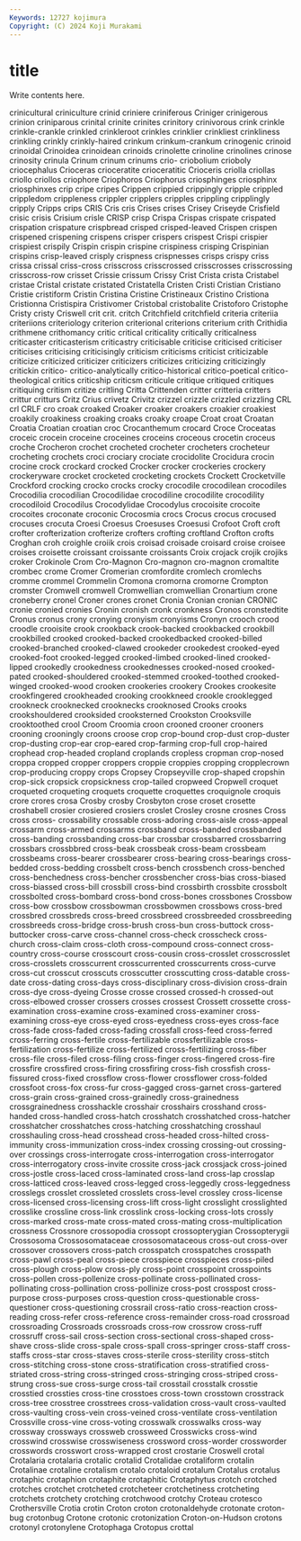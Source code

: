 ```yaml
---
Keywords: 12727 kojimura
Copyright: (C) 2024 Koji Murakami
---
```


# title

Write contents here.



 crinicultural criniculture crinid criniere
criniferous Criniger crinigerous crinion criniparous crinital crinite crinites crinitory crinivorous
crink crinkle crinkle-crankle crinkled crinkleroot crinkles crinklier crinkliest crinkliness crinkling
crinkly crinkly-haired crinkum crinkum-crankum crinogenic crinoid crinoidal Crinoidea crinoidean crinoids
crinolette crinoline crinolines crinose crinosity crinula Crinum crinum crinums crio-
criobolium crioboly criocephalus Crioceras crioceratite crioceratitic Crioceris criolla criollas criollo
criollos criophore Criophoros Criophorus criosphinges criosphinx criosphinxes crip cripe cripes
Crippen crippied crippingly cripple crippled crippledom crippleness crippler cripplers cripples
crippling cripplingly cripply Cripps crips CRIS Cris cris Crises crises
Crisey Criseyde Crisfield crisic crisis Crisium crisle CRISP crisp Crispa
Crispas crispate crispated crispation crispature crispbread crisped crisped-leaved Crispen crispen
crispened crispening crispens crisper crispers crispest Crispi crispier crispiest crispily
Crispin crispin crispine crispiness crisping Crispinian crispins crisp-leaved crisply crispness
crispnesses crisps crispy criss crissa crissal criss-cross crisscross crisscrossed crisscrosses
crisscrossing crisscross-row crisset Crissie crissum Crissy Crist Crista crista Cristabel
cristae Cristal cristate cristated Cristatella Cristen Cristi Cristian Cristiano Cristie
cristiform Cristin Cristina Cristine Cristineaux Cristino Cristiona Cristionna Cristispira Cristivomer
Cristobal cristobalite Cristoforo Cristophe Cristy cristy Criswell crit crit. critch
Critchfield critchfield criteria criteriia criteriions criteriology criterion criterional criterions criterium
crith Crithidia crithmene crithomancy critic critical criticality critically criticalness criticaster
criticasterism criticastry criticisable criticise criticised criticiser criticises criticising criticisingly criticism
criticisms criticist criticizable criticize criticized criticizer criticizers criticizes criticizing criticizingly
critickin critico- critico-analytically critico-historical critico-poetical critico-theological critics criticship criticsm criticule
critique critiqued critiques critiquing critism critize critling Critta Crittenden critter
critteria critters crittur critturs Critz Crius crivetz Crivitz crizzel crizzle
crizzled crizzling CRL crl CRLF cro croak croaked Croaker croaker
croakers croakier croakiest croakily croakiness croaking croaks croaky croape Croat
croat Croatan Croatia Croatian croatian croc Crocanthemum crocard Croce Croceatas
croceic crocein croceine croceines croceins croceous crocetin croceus croche Crocheron
crochet crocheted crocheter crocheters crocheteur crocheting crochets croci crociary crociate
crocidolite Crocidura crocin crocine crock crockard crocked Crocker crocker crockeries
crockery crockeryware crocket crocketed crocketing crockets Crockett Crocketville Crockford crocking
crocko crocks crocky crocodile crocodilean crocodiles Crocodilia crocodilian Crocodilidae crocodiline
crocodilite crocodility crocodiloid Crocodilus Crocodylidae Crocodylus crocoisite crocoite crocoites croconate
croconic Crocosmia crocs Crocus crocus crocused crocuses crocuta Croesi Croesus
Croesuses Croesusi Crofoot Croft croft crofter crofterization crofterize crofters crofting
croftland Crofton crofts Croghan croh croighle croiik crois croisad croisade
croisard croise croisee croises croisette croissant croissante croissants Croix crojack
crojik crojiks croker Crokinole Crom Cro-Magnon Cro-magnon cro-magnon cromaltite crombec
crome Cromer Cromerian cromfordite cromlech cromlechs cromme crommel Crommelin Cromona
cromorna cromorne Crompton cromster Cromwell cromwell Cromwellian cromwellian Cronartium crone
croneberry cronel Croner crones cronet Cronia Cronian cronian CRONIC cronie
cronied cronies Cronin cronish cronk cronkness Cronos cronstedtite Cronus cronus
crony cronying cronyism cronyisms Cronyn crooch crood croodle crooisite crook
crookback crook-backed crookbacked crookbill crookbilled crooked crooked-backed crookedbacked crooked-billed crooked-branched
crooked-clawed crookeder crookedest crooked-eyed crooked-foot crooked-legged crooked-limbed crooked-lined crooked-lipped crookedly
crookedness crookednesses crooked-nosed crooked-pated crooked-shouldered crooked-stemmed crooked-toothed crooked-winged crooked-wood crooken
crookeries crookery Crookes crookesite crookfingered crookheaded crooking crookkneed crookle crooklegged
crookneck crooknecked crooknecks crooknosed Crooks crooks crookshouldered crooksided crooksterned Crookston
Crooksville crooktoothed crool Croom Croomia croon crooned crooner crooners crooning
crooningly croons croose crop crop-bound crop-dust crop-duster crop-dusting crop-ear crop-eared
crop-farming crop-full crop-haired crophead crop-headed cropland croplands cropless cropman crop-nosed
croppa cropped cropper croppers croppie croppies cropping cropplecrown crop-producing croppy
crops Cropsey Cropseyville crop-shaped cropshin crop-sick cropsick cropsickness crop-tailed cropweed
Cropwell croquet croqueted croqueting croquets croquette croquettes croquignole croquis crore
crores crosa Crosby crosby Crosbyton crose croset crosette croshabell crosier
crosiered crosiers croslet Crosley crosne crosnes Cross cross cross- crossability
crossable cross-adoring cross-aisle cross-appeal crossarm cross-armed crossarms crossband cross-banded crossbanded
cross-banding crossbanding cross-bar crossbar crossbarred crossbarring crossbars crossbbred cross-beak crossbeak
cross-beam crossbeam crossbeams cross-bearer crossbearer cross-bearing cross-bearings cross-bedded cross-bedding crossbelt
cross-bench crossbench cross-benched cross-benchedness cross-bencher crossbencher cross-bias cross-biased cross-biassed cross-bill
crossbill cross-bind crossbirth crossbite crossbolt crossbolted cross-bombard cross-bond cross-bones crossbones
Crossbow cross-bow crossbow crossbowman crossbowmen crossbows cross-bred crossbred crossbreds cross-breed
crossbreed crossbreeded crossbreeding crossbreeds cross-bridge cross-brush cross-bun cross-buttock cross-buttocker cross-carve
cross-channel cross-check crosscheck cross-church cross-claim cross-cloth cross-compound cross-connect cross-country cross-course
crosscourt cross-cousin cross-crosslet crosscrosslet cross-crosslets crosscurrent crosscurrented crosscurrents cross-curve cross-cut
crosscut crosscuts crosscutter crosscutting cross-datable cross-date cross-dating cross-days cross-disciplinary cross-division
cross-drain cross-dye cross-dyeing Crosse crosse crossed crossed-h crossed-out cross-elbowed crosser
crossers crosses crossest Crossett crossette cross-examination cross-examine cross-examined cross-examiner cross-examining
cross-eye cross-eyed cross-eyedness cross-eyes cross-face cross-fade cross-faded cross-fading crossfall cross-feed
cross-ferred cross-ferring cross-fertile cross-fertilizable crossfertilizable cross-fertilization cross-fertilize cross-fertilized cross-fertilizing cross-fiber
cross-file cross-filed cross-filing cross-finger cross-fingered cross-fire crossfire crossfired cross-firing crossfiring
cross-fish crossfish cross-fissured cross-fixed crossflow cross-flower crossflower cross-folded crossfoot cross-fox
cross-fur cross-gagged cross-garnet cross-gartered cross-grain cross-grained cross-grainedly cross-grainedness crossgrainedness crosshackle
crosshair crosshairs crosshand cross-handed cross-handled cross-hatch crosshatch crosshatched cross-hatcher crosshatcher
crosshatches cross-hatching crosshatching crosshaul crosshauling cross-head crosshead cross-headed cross-hilted cross-immunity
cross-immunization cross-index crossing crossing-out crossing-over crossings cross-interrogate cross-interrogation cross-interrogator cross-interrogatory
cross-invite crossite cross-jack crossjack cross-joined cross-jostle cross-laced cross-laminated cross-land cross-lap
crosslap cross-latticed cross-leaved cross-legged cross-leggedly cross-leggedness crosslegs crosslet crossleted crosslets
cross-level crossley cross-license cross-licensed cross-licensing cross-lift cross-light crosslight crosslighted crosslike
crossline cross-link crosslink cross-locking cross-lots crossly cross-marked cross-mate cross-mated cross-mating
cross-multiplication crossness Crossnore crossopodia crossopt crossopterygian Crossopterygii Crossosoma Crossosomataceae crossosomataceous
cross-out cross-over crossover crossovers cross-patch crosspatch crosspatches crosspath cross-pawl cross-peal
cross-piece crosspiece crosspieces cross-piled cross-plough cross-plow cross-ply cross-point crosspoint crosspoints
cross-pollen cross-pollenize cross-pollinate cross-pollinated cross-pollinating cross-pollination cross-pollinize cross-post crosspost cross-purpose
cross-purposes cross-question cross-questionable cross-questioner cross-questioning crossrail cross-ratio cross-reaction cross-reading cross-refer
cross-reference cross-remainder cross-road crossroad crossroading Crossroads crossroads cross-row crossrow cross-ruff
crossruff cross-sail cross-section cross-sectional cross-shaped cross-shave cross-slide cross-spale cross-spall cross-springer
cross-staff cross-staffs cross-star cross-staves cross-sterile cross-sterility cross-stitch cross-stitching cross-stone cross-stratification
cross-stratified cross-striated cross-string cross-stringed cross-stringing cross-striped cross-strung cross-sue cross-surge cross-tail
crosstail crosstalk crosstie crosstied crossties cross-tine crosstoes cross-town crosstown crosstrack
cross-tree crosstree crosstrees cross-validation cross-vault cross-vaulted cross-vaulting cross-vein cross-veined cross-ventilate
cross-ventilation Crossville cross-vine cross-voting crosswalk crosswalks cross-way crossway crossways crossweb
crossweed Crosswicks cross-wind crosswind crosswise crosswiseness crossword cross-worder crossworder crosswords
crosswort cross-wrapped crost crostarie Croswell crotal Crotalaria crotalaria crotalic crotalid
Crotalidae crotaliform crotalin Crotalinae crotaline crotalism crotalo crotaloid crotalum Crotalus
crotalus crotaphic crotaphion crotaphite crotaphitic Crotaphytus crotch crotched crotches crotchet
crotcheted crotcheteer crotchetiness crotcheting crotchets crotchety crotching crotchwood crotchy Croteau
crotesco Crothersville Crotia crotin Croton croton crotonaldehyde crotonate croton-bug crotonbug
Crotone crotonic crotonization Croton-on-Hudson crotons crotonyl crotonylene Crotophaga Crotopus crottal
